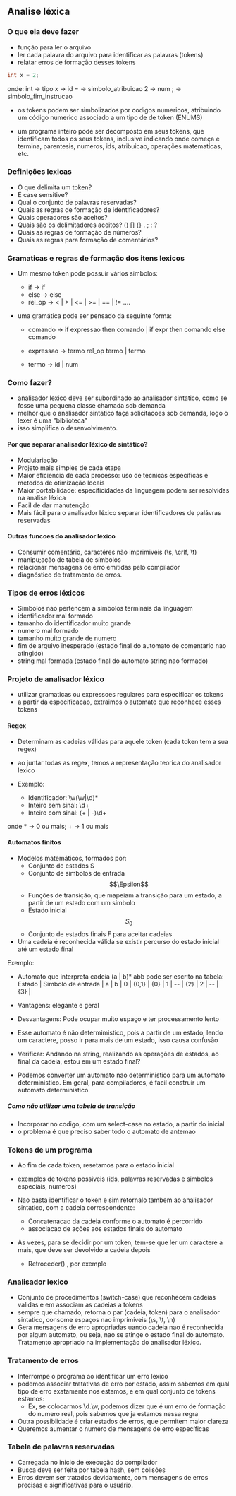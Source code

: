 ## Analise léxica

### O que ela deve fazer
* função para ler o arquivo
* ler cada palavra do arquivo para identificar as palavras (tokens)
* relatar erros de formação desses tokens

```c
int x = 2;
```

onde:
    int -> tipo
    x -> id
    = -> simbolo_atribuicao
    2 -> num
    ; -> simbolo_fim_instrucao

* os tokens podem ser simbolizados por codigos numericos, atribuindo um código numerico associado a um tipo de de token (ENUMS)

* um programa inteiro pode ser decomposto em seus tokens, que identificam todos os seus tokens, inclusive indicando onde começa e termina, parentesis, numeros, ids, atribuicao, operações matematicas, etc.

### Definições lexicas
* O que delimita um token?
* É case sensitive?
* Qual o conjunto de palavras reservadas?
* Quais as regras de formação de identificadores?
* Quais operadores são aceitos?
* Quais são os delimitadores aceitos? () [] {} . ; : ?
* Quais as regras de formação de números?
* Quais as regras para formação de comentários?

### Gramaticas e regras de formação dos itens lexicos
* Um mesmo token pode possuir vários simbolos:
    * if -> if
    * else -> else
    * rel_op -> < | > | <= | >= | == | != ....

* uma gramática pode ser pensado da seguinte forma:

    * comando -> if expressao then comando | if expr then comando else comando

    * expressao -> termo rel_op termo | termo
    * termo -> id | num

### Como fazer?
* analisador lexico deve ser subordinado ao analisador sintatico, como se fosse uma pequena classe chamada sob demanda
* melhor que o analisador sintatico faça solicitacoes sob demanda, logo o lexer é uma "biblioteca"
* isso simplifica o desenvolvimento.

#### Por que separar analisador léxico de sintático?
* Modulariação
* Projeto mais simples de cada etapa
* Maior eficiencia de cada processo: uso de tecnicas especificas e metodos de otimização locais
* Maior portabilidade: especificidades da linguagem podem ser resolvidas na analise léxica
* Facil de dar manutenção
* Mais fácil para o analisador léxico separar identificadores de palávras reservadas

#### Outras funcoes do analisador léxico
* Consumir comentário, caractéres não imprimiveis (\s, \crlf, \t)
* manipu;ação de tabela de símbolos
* relacionar mensagens de erro emitidas pelo compilador
* diagnóstico de tratamento de erros.

### Tipos de erros léxicos
* Simbolos nao pertencem a simbolos terminais da linguagem
* identificador mal formado
* tamanho do identificador muito grande
* numero mal formado
* tamanho muito grande de numero
* fim de arquivo inesperado (estado final do automato de comentario nao atingido)
* string mal formada (estado final do automato string nao formado)

### Projeto de analisador léxico
* utilizar gramaticas ou expressoes regulares para especificar os tokens
* a partir da especificacao, extraimos o automato que reconhece esses tokens

#### Regex
* Determinam as cadeias válidas para aquele token (cada token tem a sua regex)
* ao juntar todas as regex, temos a representação teorica do analisador lexico

* Exemplo:
    * Identificador: \w(\w|\d)*
    * Inteiro sem sinal: \d+
    * Inteiro com sinal: (\+ | \-)\d+

onde * -> 0 ou mais; + -> 1 ou mais

#### Automatos finitos
* Modelos matemáticos, formados por:
    * Conjunto de estados S
    * Conjunto de simbolos de entrada $$\Epsilon$$
    * Funções de transição, que mapeiam a transição para um estado, a partir de um estado com um simbolo
    * Estado inicial $$S_{0}$$
    * Conjunto de estados finais F para aceitar cadeias
* Uma cadeia é reconhecida válida se existir percurso do estado inicial até um estado final

Exemplo:
* Automato que interpreta cadeia (a | b)* abb pode ser escrito na tabela:
Estado  | Simbolo de entrada
        |   a   |   b       |
    0   | {0,1} |  {0}      |
    1   |   --  |  {2}      |
    2   |   --  |  {3}      |

* Vantagens: elegante e geral
* Desvantagens: Pode ocupar muito espaço e ter processamento lento
* Esse automato é não determimistico, pois a partir de um estado, lendo um caractere, posso ir para mais de um estado, isso causa confusão

* Verificar: Andando na string, realizando as operações de estados, ao final da cadeia, estou em um estado final?

* Podemos converter um automato nao deterministico para um automato deterministico. Em geral, para compiladores, é facil construir um automato determinístico.

##### Como não utilizar uma tabela de transição
* Incorporar no codigo, com um select-case no estado, a partir do  inicial
* o problema é que preciso saber todo o automato de antemao

### Tokens de um programa
* Ao fim de cada token, resetamos para o estado inicial
* exemplos de tokens possiveis (ids, palavras reservadas e simbolos especiais, numeros)
* Nao basta identificar o token e sim retornalo tambem ao analisador sintatico, com a cadeia correspondente:
    * Concatenacao da cadeia conforme o automato é percorrido
    * associacao de ações aos estados finais do automato

* As vezes, para se decidir por um token, tem-se que ler um caractere a mais, que deve ser devolvido a cadeia depois
    * Retroceder() , por exemplo

### Analisador lexico
* Conjunto de procedimentos (switch-case) que reconhecem cadeias validas e em associam as cadeias a tokens
* sempre que chamado, retorna o par (cadeia, token) para o analisador sintatico, consome espaços nao imprimiveis (\s, \t, \n)
* Gera mensagens de erro apropriadas uando cadeia nao é reconhecida por algum automato, ou seja, nao se atinge o estado final do automato. Tratamento apropriado na implementação do analisador léxico.

### Tratamento de erros
* Interrompe o programa ao identificar um erro lexico
* podemos associar tratativas de erro por estado, assim sabemos em qual tipo de erro exatamente nos estamos, e em qual conjunto de tokens estamos:
    * Ex, se colocarmos \d.\w, podemos dizer que é um erro de formação do numero real, pois sabemos que ja estamos nessa regra
* Outra possiblidade é criar estados de erros, que permitem maior clareza
* Queremos aumentar o numero de mensagens de erro específicas

### Tabela de palavras reservadas
* Carregada no inicio de execução do compilador
* Busca deve ser feita por tabela hash, sem colisões
* Erros devem ser tratados devidamente, com mensagens de erros precisas e significativas para o usuário.
